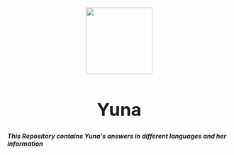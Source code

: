 <h1 align="center">
  <img src='https://github.com/HellCatVN/yuna/blob/main/avatar/main.png?raw=true' height='150'>
</h1>
<h1 align="center" style="font-size:40px"><strong>Yuna</strong></h1>
<strong>
  <i>
    This Repository contains Yuna's answers in different languages and her information
  </i>
</strong>
